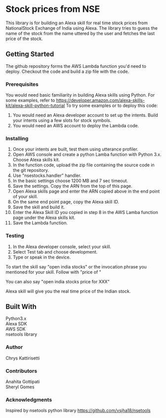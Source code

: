 # Stock prices from NSE

This library is for building an Alexa skill for real time stock prices from NationalStock Exchange of India using Alexa.
The library tries to guess the name of the stock from the name uttered by the user and fetches the last price of the stock.

## Getting Started
The github repository forms the AWS Lambda function you'd need to deploy. Checkout the code and build a zip file with the code.

### Prerequisites
You would need basic familiarity in building Alexa skills using Python. For some examples, refer to https://developer.amazon.com/alexa-skills-kit/alexa-skill-python-tutorial
To try some examples or to deploy this code:
1. You would need an Alexa developer account to set up the intents. Build your intents using a few slots for stock symbols.
2. You would need an AWS account to deploy the Lambda code.

### Installing
1. Once your intents are built, test them using utterance profiler.
2. Open AWS console and create a python Lamba function with Python 3.x. Choose Alexa skills kit.
3. In the function code, upload the zip file containing the source code in the git repository.
4. Use "nsestocks.handler" handler. 
5. In the basic settings choose 1200 MB and 7 sec timeout.
6. Save the settings. Copy the ARN from the top of this page.
7. Open Alexa skills page and enter the ARN copied above in the end point of your skill.
8. On the same end point page, copy the Alexa skill ID.
9. Save the skill and build it.
10. Enter the Alexa Skill ID you copied in step 8 in the AWS Lamba function page under the Alexa skills kit.
10. Save the Lambda function.

### Testing 

1. In the Alexa developer console, select your skill.
2. Select Test tab and choose development.
3. Type or speak in the device.

To start the skill say "open india stocks" or the invocation phrase you mentioned for your skill.
Follow with "price of <stockname>"

You can also say "open india stocks price for XXX"

Alexa skill will give you the real time price of the Indian stock.

## Built With
Python3.x\
Alexa SDK\
AWS SDK\
nsetools library

### Author
Chrys Kattirisetti

### Contributors
Anahita Gottipati\
Sheryl Gomes

### Acknowledgments
Inspired by nsetools python library https://github.com/vsjha18/nsetools
